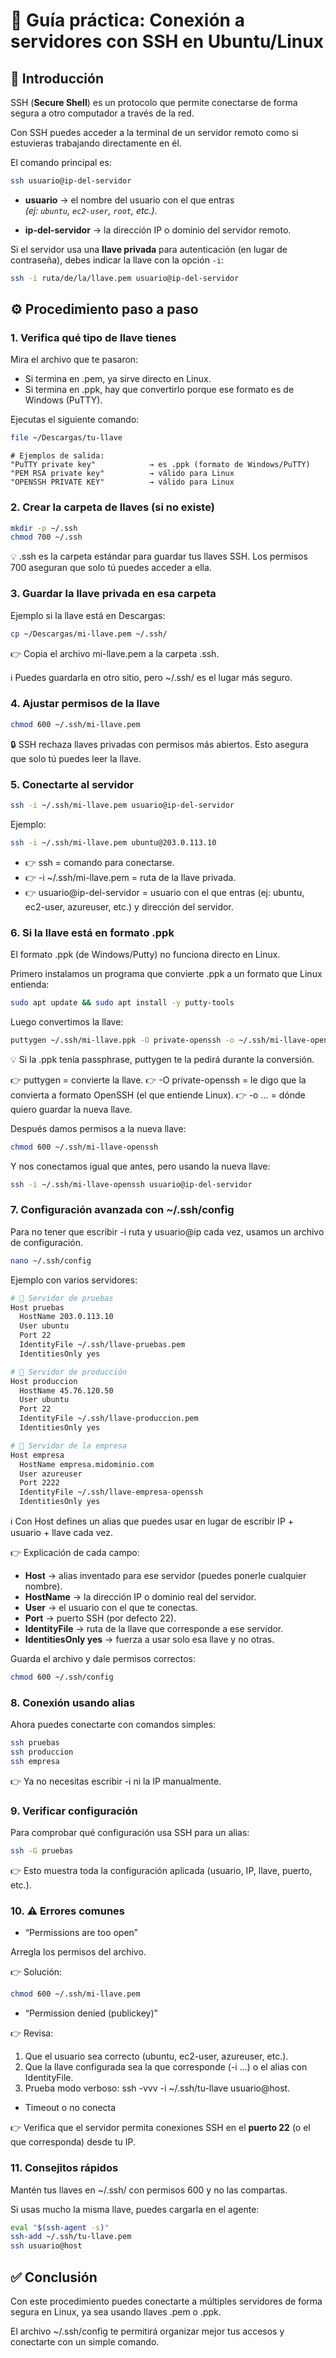 # 🔑 Guía práctica: Conexión a servidores con SSH en Ubuntu/Linux

## 📌 Introducción

SSH (**Secure Shell**) es un protocolo que permite conectarse de forma segura a otro computador a través de la red.

Con SSH puedes acceder a la terminal de un servidor remoto como si estuvieras trabajando directamente en él.  

El comando principal es:

```bash
ssh usuario@ip-del-servidor
```

- **usuario** → el nombre del usuario con el que entras  
  *(ej: `ubuntu`, `ec2-user`, `root`, etc.)*.

- **ip-del-servidor** → la dirección IP o dominio del servidor remoto.

Si el servidor usa una **llave privada** para autenticación (en lugar de contraseña), debes indicar la llave con la opción `-i`:

```bash
ssh -i ruta/de/la/llave.pem usuario@ip-del-servidor
```

## ⚙️ Procedimiento paso a paso

### 1. Verifica qué tipo de llave tienes

Mira el archivo que te pasaron:

- Si termina en .pem, ya sirve directo en Linux.
- Si termina en .ppk, hay que convertirlo porque ese formato es de Windows (PuTTY).

Ejecutas el siguiente comando:

```bash
file ~/Descargas/tu-llave
```

```text
# Ejemplos de salida:
"PuTTY private key"            → es .ppk (formato de Windows/PuTTY)  
"PEM RSA private key"          → válido para Linux  
"OPENSSH PRIVATE KEY"          → válido para Linux
```

### 2. Crear la carpeta de llaves (si no existe)

```bash
mkdir -p ~/.ssh
chmod 700 ~/.ssh
```

💡 .ssh es la carpeta estándar para guardar tus llaves SSH.
Los permisos 700 aseguran que solo tú puedes acceder a ella.

### 3. Guardar la llave privada en esa carpeta

Ejemplo si la llave está en Descargas:

```bash
cp ~/Descargas/mi-llave.pem ~/.ssh/
```

👉 Copia el archivo mi-llave.pem a la carpeta .ssh.

ℹ️ Puedes guardarla en otro sitio, pero ~/.ssh/ es el lugar más seguro.

### 4. Ajustar permisos de la llave

```bash
chmod 600 ~/.ssh/mi-llave.pem
```

🔒 SSH rechaza llaves privadas con permisos más abiertos. Esto asegura que solo tú puedes leer la llave. 

### 5. Conectarte al servidor

```bash
ssh -i ~/.ssh/mi-llave.pem usuario@ip-del-servidor
```

Ejemplo:

```bash
ssh -i ~/.ssh/mi-llave.pem ubuntu@203.0.113.10
```

- 👉 ssh = comando para conectarse.
- 👉 -i ~/.ssh/mi-llave.pem = ruta de la llave privada.
- 👉 usuario@ip-del-servidor = usuario con el que entras (ej: ubuntu, ec2-user, azureuser, etc.) y dirección del servidor.

### 6. Si la llave está en formato .ppk

El formato .ppk (de Windows/Putty) no funciona directo en Linux.

Primero instalamos un programa que convierte .ppk a un formato que Linux entienda:

```bash
sudo apt update && sudo apt install -y putty-tools
```

Luego convertimos la llave:

```bash
puttygen ~/.ssh/mi-llave.ppk -O private-openssh -o ~/.ssh/mi-llave-openssh
```
💡 Si la .ppk tenía passphrase, puttygen te la pedirá durante la conversión.

👉 puttygen = convierte la llave.
👉 -O private-openssh = le digo que la convierta a formato OpenSSH (el que entiende Linux).
👉 -o ... = dónde quiero guardar la nueva llave.



Después damos permisos a la nueva llave:

```bash
chmod 600 ~/.ssh/mi-llave-openssh
```

Y nos conectamos igual que antes, pero usando la nueva llave:

```bash
ssh -i ~/.ssh/mi-llave-openssh usuario@ip-del-servidor
```

### 7. Configuración avanzada con ~/.ssh/config

Para no tener que escribir -i ruta y usuario@ip cada vez, usamos un archivo de configuración.

```bash
nano ~/.ssh/config
```

Ejemplo con varios servidores:

```bash
# 🔧 Servidor de pruebas
Host pruebas
  HostName 203.0.113.10
  User ubuntu
  Port 22
  IdentityFile ~/.ssh/llave-pruebas.pem
  IdentitiesOnly yes

# 🔧 Servidor de producción
Host produccion
  HostName 45.76.120.50
  User ubuntu
  Port 22
  IdentityFile ~/.ssh/llave-produccion.pem
  IdentitiesOnly yes

# 🔧 Servidor de la empresa
Host empresa
  HostName empresa.midominio.com
  User azureuser
  Port 2222
  IdentityFile ~/.ssh/llave-empresa-openssh
  IdentitiesOnly yes
```

ℹ️ Con Host defines un alias que puedes usar en lugar de escribir IP + usuario + llave cada vez.

👉 Explicación de cada campo:

- **Host** → alias inventado para ese servidor (puedes ponerle cualquier nombre).
- **HostName** → la dirección IP o dominio real del servidor.
- **User** → el usuario con el que te conectas.
- **Port** → puerto SSH (por defecto 22).
- **IdentityFile** → ruta de la llave que corresponde a ese servidor.
- **IdentitiesOnly yes** → fuerza a usar solo esa llave y no otras.

Guarda el archivo y dale permisos correctos:

```bash
chmod 600 ~/.ssh/config
```

### 8. Conexión usando alias

Ahora puedes conectarte con comandos simples:

```bash
ssh pruebas
ssh produccion
ssh empresa
```

👉 Ya no necesitas escribir -i ni la IP manualmente.

### 9. Verificar configuración

Para comprobar qué configuración usa SSH para un alias:

```bash
ssh -G pruebas
```

👉 Esto muestra toda la configuración aplicada (usuario, IP, llave, puerto, etc.).

### 10. ⚠️ Errores comunes

- “Permissions are too open”

Arregla los permisos del archivo.

👉 Solución:

```bash
chmod 600 ~/.ssh/mi-llave.pem
```

- “Permission denied (publickey)”

👉 Revisa:

1. Que el usuario sea correcto (ubuntu, ec2-user, azureuser, etc.).
2. Que la llave configurada sea la que corresponde (-i ...) o el alias con IdentityFile.
3. Prueba modo verboso: ssh -vvv -i ~/.ssh/tu-llave usuario@host.

- Timeout o no conecta

👉 Verifica que el servidor permita conexiones SSH en el **puerto 22** (o el que corresponda) desde tu IP.

### 11. Consejitos rápidos

Mantén tus llaves en ~/.ssh/ con permisos 600 y no las compartas.

Si usas mucho la misma llave, puedes cargarla en el agente:

```bash
eval "$(ssh-agent -s)"
ssh-add ~/.ssh/tu-llave.pem
ssh usuario@host
```

## ✅ Conclusión

Con este procedimiento puedes conectarte a múltiples servidores de forma segura en Linux, ya sea usando llaves .pem o .ppk.

El archivo ~/.ssh/config te permitirá organizar mejor tus accesos y conectarte con un simple comando.
